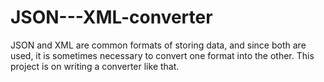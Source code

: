 # JSON---XML-converter
JSON and XML are common formats of storing data, and since both are used, it is sometimes necessary to convert one format into the other. This project is on writing a converter like that.
